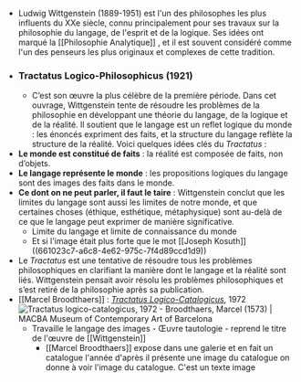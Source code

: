 - Ludwig Wittgenstein (1889-1951) est l'un des philosophes les plus influents du XXe siècle, connu principalement pour ses travaux sur la philosophie du langage, de l'esprit et de la logique. Ses idées ont marqué la [[Philosophie Analytique]] , et il est souvent considéré comme l'un des penseurs les plus originaux et complexes de cette tradition.
- ### **Tractatus Logico-Philosophicus**  (1921)
	- C’est son œuvre la plus célèbre de la première période. Dans cet ouvrage, Wittgenstein tente de résoudre les problèmes de la philosophie en développant une théorie du langage, de la logique et de la réalité. Il soutient que le langage est un reflet logique du monde : les énoncés expriment des faits, et la structure du langage reflète la structure de la réalité. Voici quelques idées clés du *Tractatus* :
- **Le monde est constitué de faits** : la réalité est composée de faits, non d’objets.
- **Le langage représente le monde** : les propositions logiques du langage sont des images des faits dans le monde.
- **Ce dont on ne peut parler, il faut le taire** : Wittgenstein conclut que les limites du langage sont aussi les limites de notre monde, et que certaines choses (éthique, esthétique, métaphysique) sont au-delà de ce que le langage peut exprimer de manière significative.
	- Limite du langage et limite de connaissance du monde
	- Et si l'image était plus forte que le mot [[Joseph Kosuth]] ((661023c7-a6c8-4e62-975c-7f4d89ccd1d9))
- Le *Tractatus* est une tentative de résoudre tous les problèmes philosophiques en clarifiant la manière dont le langage et la réalité sont liés. Wittgenstein pensait avoir résolu les problèmes philosophiques et s’est retiré de la philosophie après sa publication.
- [[Marcel Broodthaers]] : [*Tractatus Logico-Catalogicus*](https://www.macba.cat/en/art-artists/artists/broodthaers-marcel/tractatus-logico-catalogicus), 1972 ![Tractatus logico-catalogicus, 1972 - Broodthaers, Marcel (1573) | MACBA  Museum of Contemporary Art of Barcelona](https://img.macba.cat/public/styles/obra_ficha/public/imagenes/obras/1573_001_l.jpg?itok=zA7dSKwb)
	- Travaille le langage des images - Œuvre tautologie - reprend le titre de l'œuvre de [[Wittgenstein]]
		- [[Marcel Broodthaers]] expose dans une galerie et en fait un catalogue l'année d'après il présente une image du catalogue on donne à voir l'image du catalogue. C'est un texte image